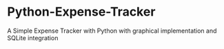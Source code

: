 # Python-Expense-Tracker
A Simple Expense Tracker with Python with graphical implementation and SQLite integration
